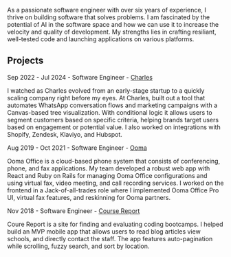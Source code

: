 As a passionate software engineer with over six years of experience, I thrive on building software that solves problems. I am fascinated by the potential of AI in the software space and how we can use it to increase the velocity and quality of development. My strengths lies in crafting resiliant, well-tested code and launching applications on various platforms.

## Projects

Sep 2022 - Jul 2024 - Software Engineer - [Charles](https://www.hello-charles.com)

I watched as Charles evolved from an early-stage startup to a quickly scaling company right before my eyes. At Charles, built out a tool that automates WhatsApp conversation flows and marketing campaigns with a Canvas-based tree visualization. With conditional logic it allows users to segment customers based on specific criteria, helping brands target users based on engagement or potential value. I also worked on integrations with Shopify, Zendesk, Klaviyo, and Hubspot.

Aug 2019 - Oct 2021 - Software Engineer - [Ooma](https://www.ooma.com/office/pro/)

Ooma Office is a cloud-based phone system that consists of conferencing, phone, and fax applications. My team developed a robust web app with React and Ruby on Rails for managing Ooma Office configurations and using virtual fax, video meeting, and call recording services. I worked on the frontend in a Jack-of-all-trades role where I implemented Ooma Office Pro UI, virtual fax features, and reskinning for Ooma partners.


Nov 2018 - Software Engineer - [Course Report](https://www.coursereport.com/)

Coure Report is a site for finding and evaluating coding bootcamps. I helped build an MVP mobile app that allows users to read blog articles view schools, and directly contact the staff. The app features auto-pagination while scrolling, fuzzy search, and sort by location.
